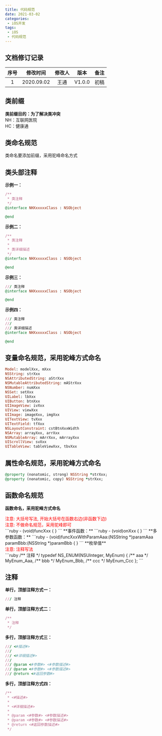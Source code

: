 ```yaml
---
title: 代码规范
date: 2021-03-02
categories:
 - iOS开发
tags:
 - iOS
 - 代码规范
---
```


## 文档修订记录
| 序号 |  修改时间  | 修改人 |  版本  | 备注 |
|:----:|:----------:|:------:|:------:|:----:|
|  1   | 2020.09.02 |  王通  | V1.0.0 | 初稿 |

## 类前缀
**类前缀目的：为了解决类冲突**   
NH：互联网医院   
HC：健康通   

## 类命名规范
类命名要添加前缀，采用驼峰命名方式    

## 类头部注释
**示例一：**
```ruby
/**
 * 类注释
 */
@interface NHXxxxxxClass : NSObject

@end
```
**示例二：**
```ruby
/**
 * 类注释
 *
 * 类详细描述
 */
@interface NHXxxxxxClass : NSObject

@end
```
**示例三：**
```ruby
/// 类注释
@interface NHXxxxxxClass : NSObject

@end
```
**示例四：**
```ruby
/// 类注释
///
/// 类详细描述
@interface NHXxxxxxClass : NSObject

@end
```

## 变量命名规范，采用驼峰方式命名
```ruby
Model: modelXxx, mXxx
NSString: strXxx  
NSAttributedString: aStrXxx    
NSMutableAttributedString: mAStrXxx 
NSNumber: numXxx
NSSet: setXxx
UILabel: lbXxx  
UIButton: btnXxx  
UIImageView: ivXxx  
UIView: viewXxx  
UIImage: imageXxx, imgXxx 
UITextView: tvXxx  
UITextField: tfXxx 
NSLayoutConstraint: cstBtnXxxWidth  
NSArray: arrayXxx, arrXxx 
NSMutableArray: mArrXxx, mArrayXxx  
UIScrollView: svXxx  
UITableView: tableViewXxx, tbvXxx
```

## 属性命名规范，采用驼峰方式命名
```ruby
@property (nonatomic, strong) NSString *strXxx;
@property (nonatomic, copy) NSString *strXxx;
```

## 函数命名规范
**函数命名，采用驼峰方式命名**
<div style="color: red">注意: 大括号写法, 开始大括号在函数右边(非函数下边)</div>
<div style="color: red">注意: 不做命名规范，采用驼峰即可</div>
```ruby
- (void)funcXxx {
}
```
**事件函数：**
```ruby
- (void)onXxx {
}
```
**多参数函数：**
```ruby
- (void)funcXxxWithParamAaa:(NSString *)paramAaa
                   paramBbb:(NSString *)paramBbb {
}
```
**枚举值**
<div style="color: red">注意: 注释写法</div>
```ruby
/**
 注释
 */
typedef NS_ENUM(NSUInteger, MyEnum) {
    /** aaa */
    MyEnum_Aaa,
    /** bbb */
    MyEnum_Bbb,
    /** ccc */
    MyEnum_Ccc
};
```

## 注释
**单行，顶部注释方式一：**
```ruby
/// 注释
```
**单行，顶部注释方式二：**
```ruby
/**
 * 注释
 */
```
**多行，顶部注释方式三：**
```ruby
/// <#描述#>
///
/// <#详细描述#>
///
/// @param <#参数#> <#参数描述#>
/// @param <#参数#> <#参数描述#>
/// @return <#返回参数#>
```
**多行，顶部注释方式四：**
```ruby
/**
 * <#描述#>
 *
 * <#详细描述#>
 *
 * @param <#参数#> <#参数描述#>
 * @param <#参数#> <#参数描述#>
 * @return <#返回参数描述#>
 */
```